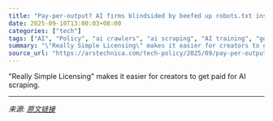 ```yaml
---
title: "Pay-per-output? AI firms blindsided by beefed up robots.txt instructions."
date: 2025-09-10T13:00:03+08:00
categories: ["tech"]
tags: ["AI", "Policy", "ai crawlers", "ai scraping", "AI training", "google", "meta", "openai", "really simply licensing", "rsl standard", "RSS", "xAI"]
summary: "\"Really Simple Licensing\" makes it easier for creators to get paid for AI scraping."
source_url: "https://arstechnica.com/tech-policy/2025/09/pay-per-output-ai-firms-blindsided-by-beefed-up-robots-txt-instructions/"
---
```


"Really Simple Licensing" makes it easier for creators to get paid for AI scraping.

---

*来源: [原文链接](https://arstechnica.com/tech-policy/2025/09/pay-per-output-ai-firms-blindsided-by-beefed-up-robots-txt-instructions/)*
